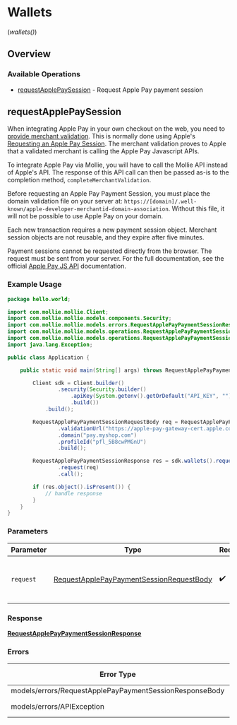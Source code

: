 # Wallets
(*wallets()*)

## Overview

### Available Operations

* [requestApplePaySession](#requestapplepaysession) - Request Apple Pay payment session

## requestApplePaySession

When integrating Apple Pay in your own checkout on the web, you need to
[provide merchant validation](https://developer.apple.com/documentation/apple_pay_on_the_web/apple_pay_js_api/providing_merchant_validation).
This is normally done using Apple's
[Requesting an Apple Pay Session](https://developer.apple.com/documentation/apple_pay_on_the_web/apple_pay_js_api/requesting_an_apple_pay_payment_session).
The merchant validation proves to Apple that a validated merchant is calling the Apple Pay Javascript APIs.

To integrate Apple Pay via Mollie, you will have to call the Mollie API instead of Apple's API. The response of this
API call can then be passed as-is to the completion method, `completeMerchantValidation`.

Before requesting an Apple Pay Payment Session, you must place the domain validation file on your server at:
`https://[domain]/.well-known/apple-developer-merchantid-domain-association`. Without this file, it will not be
possible to use Apple Pay on your domain.

Each new transaction requires a new payment session object. Merchant session objects are not reusable, and they
expire after five minutes.

Payment sessions cannot be requested directly from the browser. The request must be sent from your server. For the
full documentation, see the official
[Apple Pay JS API](https://developer.apple.com/documentation/apple_pay_on_the_web/apple_pay_js_api) documentation.

### Example Usage

<!-- UsageSnippet language="java" operationID="request-apple-pay-payment-session" method="post" path="/wallets/applepay/sessions" -->
```java
package hello.world;

import com.mollie.mollie.Client;
import com.mollie.mollie.models.components.Security;
import com.mollie.mollie.models.errors.RequestApplePayPaymentSessionResponseBody;
import com.mollie.mollie.models.operations.RequestApplePayPaymentSessionRequestBody;
import com.mollie.mollie.models.operations.RequestApplePayPaymentSessionResponse;
import java.lang.Exception;

public class Application {

    public static void main(String[] args) throws RequestApplePayPaymentSessionResponseBody, Exception {

        Client sdk = Client.builder()
                .security(Security.builder()
                    .apiKey(System.getenv().getOrDefault("API_KEY", ""))
                    .build())
            .build();

        RequestApplePayPaymentSessionRequestBody req = RequestApplePayPaymentSessionRequestBody.builder()
                .validationUrl("https://apple-pay-gateway-cert.apple.com/paymentservices/paymentSession")
                .domain("pay.myshop.com")
                .profileId("pfl_5B8cwPMGnU")
                .build();

        RequestApplePayPaymentSessionResponse res = sdk.wallets().requestApplePaySession()
                .request(req)
                .call();

        if (res.object().isPresent()) {
            // handle response
        }
    }
}
```

### Parameters

| Parameter                                                                                                       | Type                                                                                                            | Required                                                                                                        | Description                                                                                                     |
| --------------------------------------------------------------------------------------------------------------- | --------------------------------------------------------------------------------------------------------------- | --------------------------------------------------------------------------------------------------------------- | --------------------------------------------------------------------------------------------------------------- |
| `request`                                                                                                       | [RequestApplePayPaymentSessionRequestBody](../../models/operations/RequestApplePayPaymentSessionRequestBody.md) | :heavy_check_mark:                                                                                              | The request object to use for the request.                                                                      |

### Response

**[RequestApplePayPaymentSessionResponse](../../models/operations/RequestApplePayPaymentSessionResponse.md)**

### Errors

| Error Type                                              | Status Code                                             | Content Type                                            |
| ------------------------------------------------------- | ------------------------------------------------------- | ------------------------------------------------------- |
| models/errors/RequestApplePayPaymentSessionResponseBody | 422                                                     | application/hal+json                                    |
| models/errors/APIException                              | 4XX, 5XX                                                | \*/\*                                                   |